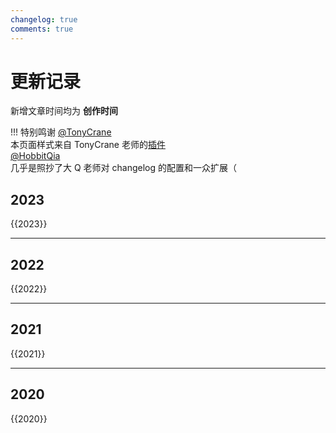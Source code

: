 ```yaml
---
changelog: true
comments: true
---
```


# 更新记录

新增文章时间均为 __创作时间__ 

!!! 特别鸣谢
    [@TonyCrane](https://github.com/TonyCrane)  
    本页面样式来自 TonyCrane 老师的[插件](https://github.com/TonyCrane/mkdocs-changelog-plugin)  
    [@HobbitQia](https://github.com/HobbitQia/)  
    几乎是照抄了大 Q 老师对 changelog 的配置和一众扩展（

## 2023
{{2023}}

---

## 2022
{{2022}}

---

## 2021
{{2021}}

---

## 2020
{{2020}}